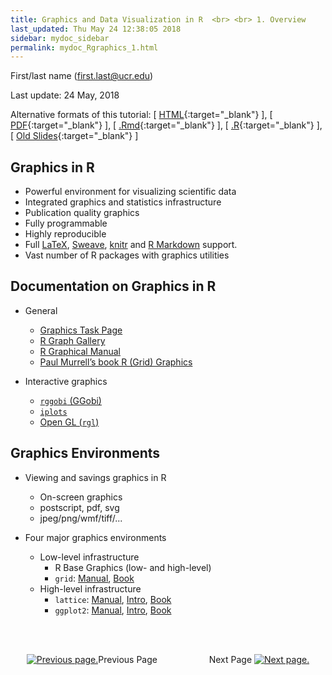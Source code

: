 ```yaml
---
title: Graphics and Data Visualization in R  <br> <br> 1. Overview
last_updated: Thu May 24 12:38:05 2018
sidebar: mydoc_sidebar
permalink: mydoc_Rgraphics_1.html
---
```

First/last name (first.last@ucr.edu)

Last update: 24 May, 2018 

Alternative formats of this tutorial:
[ [HTML](http://girke.bioinformatics.ucr.edu/GEN242/pages/mydoc/Rgraphics.html){:target="_blank"} ],
[ [PDF](http://girke.bioinformatics.ucr.edu/GEN242/pages/mydoc/Rgraphics.pdf){:target="_blank"} ],
[ [.Rmd](https://raw.githubusercontent.com/tgirke/GEN242/gh-pages/_vignettes/15_Rgraphics/Rgraphics.Rmd){:target="_blank"} ],
[ [.R](https://raw.githubusercontent.com/tgirke/GEN242/gh-pages/_vignettes/15_Rgraphics/Rgraphics.R){:target="_blank"} ],
[ [Old Slides](https://drive.google.com/file/d/0B-lLYVUOliJFUmFVa0N3Y0kxOVE/view?usp=sharing){:target="_blank"} ]


## Graphics in R

-   Powerful environment for visualizing scientific data
-   Integrated graphics and statistics infrastructure
-   Publication quality graphics
-   Fully programmable
-   Highly reproducible
-   Full [LaTeX](http://www.latex-project.org/), [Sweave](http://www.stat.auckland.ac.nz/~dscott/782/Sweave-manual-20060104.pdf), [knitr](http://yihui.name/knitr/) and [R Markdown](http://rmarkdown.rstudio.com/) support.
-   Vast number of R packages with graphics utilities


## Documentation on Graphics in R

- General 
    - [Graphics Task Page](http://cran.r-project.org/web/views/Graphics.html)
    - [R Graph Gallery](http://www.r-graph-gallery.com/)
    - [R Graphical Manual](http://bm2.genes.nig.ac.jp/RGM2/index.php)
    - [Paul Murrell’s book R (Grid) Graphics](http://www.stat.auckland.ac.nz/~paul/RGraphics/rgraphics.html)

- Interactive graphics
    - [`rggobi` (GGobi)](http://www.ggobi.org/)
    - [`iplots`](http://www.iplots.org/)
    - [Open GL (`rgl`)](http://rgl.neoscientists.org/gallery.shtml)


## Graphics Environments

- Viewing and savings graphics in R
    - On-screen graphics
    - postscript, pdf, svg
    - jpeg/png/wmf/tiff/...

- Four major graphics environments
    - Low-level infrastructure
        - R Base Graphics (low- and high-level)
        - `grid`: [Manual](http://www.stat.auckland.ac.nz/~paul/grid/grid.html), [Book](http://www.stat.auckland.ac.nz/~paul/RGraphics/rgraphics.html)
    - High-level infrastructure
        - `lattice`: [Manual](http://lmdvr.r-forge.r-project.org), [Intro](http://www.his.sunderland.ac.uk/~cs0her/Statistics/UsingLatticeGraphicsInR.htm), [Book](http://www.amazon.com/Lattice-Multivariate-Data-Visualization-Use/dp/0387759689)
        - `ggplot2`: [Manual](http://docs.ggplot2.org/current/), [Intro](http://www.ling.upenn.edu/~joseff/rstudy/summer2010_ggplot2_intro.html), [Book](http://had.co.nz/ggplot2/book/)


<br><br><center><a href="mydoc_Rgraphics_1.html"><img src="images/left_arrow.png" alt="Previous page."></a>Previous Page &nbsp; &nbsp; &nbsp; &nbsp; &nbsp; &nbsp; &nbsp; &nbsp; &nbsp; &nbsp; Next Page
<a href="mydoc_Rgraphics_2.html"><img src="images/right_arrow.png" alt="Next page."></a></center>
